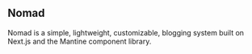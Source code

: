 ## Nomad

Nomad is a simple, lightweight, customizable, blogging system built on Next.js and the Mantine component library.
